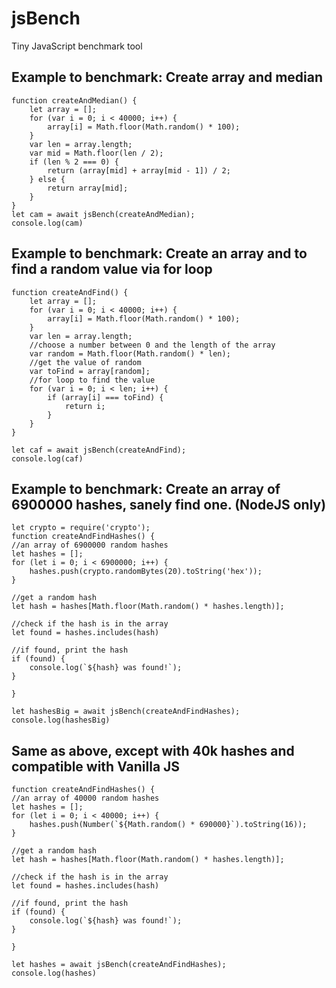 # jsBench
Tiny JavaScript benchmark tool

## Example to benchmark: Create array and median
```
function createAndMedian() {
    let array = [];
    for (var i = 0; i < 40000; i++) {
        array[i] = Math.floor(Math.random() * 100);
    }
    var len = array.length;
    var mid = Math.floor(len / 2);
    if (len % 2 === 0) {
        return (array[mid] + array[mid - 1]) / 2;
    } else {
        return array[mid];
    }
}
let cam = await jsBench(createAndMedian);
console.log(cam)
```

## Example to benchmark: Create an array and to find a random value via for loop

```
function createAndFind() {
    let array = [];
    for (var i = 0; i < 40000; i++) {
        array[i] = Math.floor(Math.random() * 100);
    }
    var len = array.length;
    //choose a number between 0 and the length of the array
    var random = Math.floor(Math.random() * len);
    //get the value of random
    var toFind = array[random];
    //for loop to find the value
    for (var i = 0; i < len; i++) {
        if (array[i] === toFind) {
            return i;
        }
    }
}

let caf = await jsBench(createAndFind);
console.log(caf)
```

## Example to benchmark: Create an array of 6900000 hashes, sanely find one. (NodeJS only)
```
let crypto = require('crypto');
function createAndFindHashes() {
//an array of 6900000 random hashes
let hashes = [];
for (let i = 0; i < 6900000; i++) {
    hashes.push(crypto.randomBytes(20).toString('hex'));
}

//get a random hash
let hash = hashes[Math.floor(Math.random() * hashes.length)];

//check if the hash is in the array
let found = hashes.includes(hash)

//if found, print the hash
if (found) {
    console.log(`${hash} was found!`);
}

}

let hashesBig = await jsBench(createAndFindHashes);
console.log(hashesBig)
```

## Same as above, except with 40k hashes and compatible with Vanilla JS

```
function createAndFindHashes() {
//an array of 40000 random hashes
let hashes = [];
for (let i = 0; i < 40000; i++) {
    hashes.push(Number(`${Math.random() * 690000}`).toString(16));
}

//get a random hash
let hash = hashes[Math.floor(Math.random() * hashes.length)];

//check if the hash is in the array
let found = hashes.includes(hash)

//if found, print the hash
if (found) {
    console.log(`${hash} was found!`);
}

}

let hashes = await jsBench(createAndFindHashes);
console.log(hashes)
```
